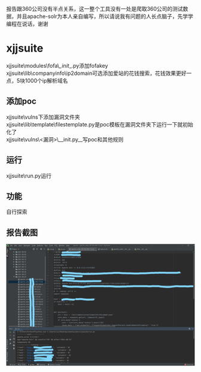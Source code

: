报告跟360公司没有半点关系，这一整个工具没有一处是爬取360公司的测试数据，并且apache-solr为本人亲自编写，所以请说我有问题的人长点脑子，先学学编程在说话，谢谢
# xjjsuite
xjjsuite\modules\fofa\\_\_init_\_.py添加fofakey  
xjjsuite\lib\companyinfo\ip2domain可选添加爱站的花钱搜索，花钱效果更好一点，5块1000个ip解析域名 
## 添加poc
xjjsuite\vulns下添加漏洞文件夹  
xjjsuite\lib\template\filestemplate.py是poc模板在漏洞文件夹下运行一下就初始化了  
xjjsuite\vulns\\<漏洞>\\_\_init.py\_\_写poc和其他规则  
## 运行
xjjsuite\run.py运行 
## 功能
自行探索 
## 报告截图
![image](https://github.com/x-j-j/xjjsuite/blob/main/pic/1.png) 
